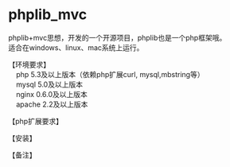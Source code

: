 phplib_mvc
==========

phplib+mvc思想，开发的一个开源项目，phplib也是一个php框架哦。<br />
适合在windows、linux、mac系统上运行。<br />


【环境要求】 <br />
&nbsp;&nbsp;&nbsp;&nbsp;php 5.3及以上版本（依赖php扩展curl, mysql,mbstring等） <br />
&nbsp;&nbsp;&nbsp;&nbsp;mysql 5.0及以上版本 <br />
&nbsp;&nbsp;&nbsp;&nbsp;nginx 0.6.0及以上版本 <br />
&nbsp;&nbsp;&nbsp;&nbsp;apache 2.2及以上版本 <br />

【php扩展要求】



【安装】



【备注】

